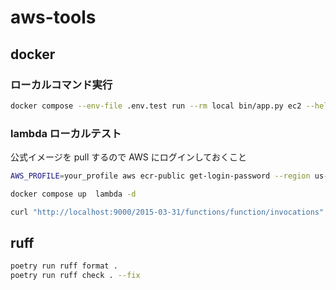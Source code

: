 # aws-tools

## docker

### ローカルコマンド実行

```bash
docker compose --env-file .env.test run --rm local bin/app.py ec2 --help
```

### lambda ローカルテスト

公式イメージを pull するので AWS にログインしておくこと

```bash
AWS_PROFILE=your_profile aws ecr-public get-login-password --region us-east-1 | docker login --username AWS --password-stdin public.ecr.aws
```

```bash
docker compose up  lambda -d
```

```bash
curl "http://localhost:9000/2015-03-31/functions/function/invocations" -d '{"args": ["ec2", "restart-instances", "deploy=devel"]}'
```

## ruff

```bash
poetry run ruff format .
poetry run ruff check . --fix
```
